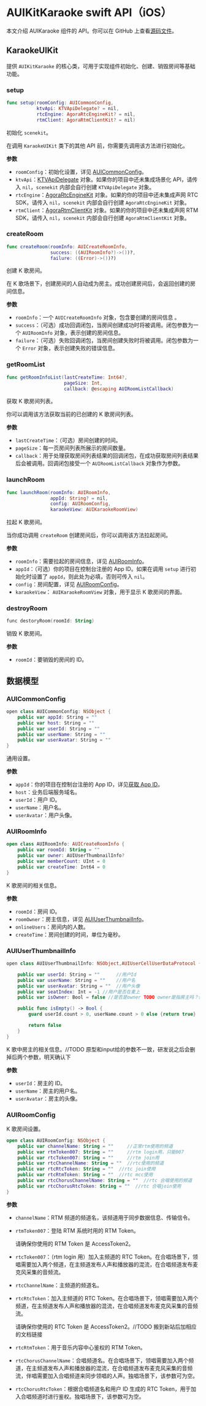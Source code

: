 # AUIKitKaraoke swift API（iOS）

本文介绍 AUIKaraoke 组件的 API。你可以在 GitHub 上查看[源码文件](https://github.com/AgoraIO-Community/AUIKaraoke/tree/main/iOS)。

## KaraokeUIKit

提供 `AUIKitKaraoke` 的核心类，可用于实现组件初始化、创建、销毁房间等基础功能。

### setup

```swift
func setup(roomConfig: AUICommonConfig,
           ktvApi: KTVApiDelegate? = nil,
           rtcEngine: AgoraRtcEngineKit? = nil,
           rtmClient: AgoraRtmClientKit? = nil)
```

初始化 `scenekit`。

在调用 `KaraokeUIKit` 类下的其他 API 前，你需要先调用该方法进行初始化。

**参数**

- `roomConfig`：初始化设置，详见 [AUICommonConfig](#AUICommonConfig)。
- `ktvApi`：[KTVApiDelegate](https://docportal.shengwang.cn/cn/online-ktv/ktv_api_oc?platform=iOS#ktvapidelegate) 对象。如果你的项目中还未集成场景化 API，请传入 `nil`，`scenekit` 内部会自行创建 `KTVApiDelegate` 对象。
- `rtcEngine`：[AgoraRtcEngineKit](https://docportal.shengwang.cn/cn/online-ktv/API%20Reference/ios_ng/API/rtc_interface_class.html#class_irtcengine) 对象。如果的你的项目中还未集成声网 RTC SDK，请传入 `nil`，`scenekit` 内部会自行创建 `AgoraRtcEngineKit` 对象。
- `rtmClient`：[AgoraRtmClientKit](https://doc.shengwang.cn/doc/rtm2/oc/landing-page) 对象。如果的你的项目中还未集成声网 RTM SDK，请传入 `nil`，`scenekit` 内部会自行创建 `AgoraRtmClientKit` 对象。

### createRoom

```swift
func createRoom(roomInfo: AUICreateRoomInfo,
                success: ((AUIRoomInfo?)->())?,
                failure: ((Error)->())?)
```

创建 K 歌房间。

在 K 歌场景下，创建房间的人自动成为房主。成功创建房间后，会返回创建的房间信息。

**参数**

- `roomInfo`：一个 `AUICreateRoomInfo` 对象，包含要创建的房间信息 。
- `success`：（可选）成功回调闭包，当房间创建成功时将被调用。闭包参数为一个 `AUIRoomInfo` 对象，表示创建的房间信息。
- `failure`：（可选）失败回调闭包，当房间创建失败时将被调用。闭包参数为一个 `Error` 对象，表示创建失败的错误信息。

### getRoomList

```swift
func getRoomInfoList(lastCreateTime: Int64?,
                     pageSize: Int,
                     callback: @escaping AUIRoomListCallback)
```

获取 K 歌房间列表。

你可以调用该方法获取当前的已创建的 K 歌房间列表。

**参数**

- `lastCreateTime`：（可选）房间创建的时间。
- `pageSize`：每一页房间列表所展示的房间数量。
- `callback`：用于处理获取房间列表结果的回调闭包，在成功获取房间列表结果后会被调用。回调闭包接受一个 `AUIRoomListCallback` 对象作为参数。

### launchRoom

```swift
func launchRoom(roomInfo: AUIRoomInfo,
                appId: String? = nil,
                config: AUIRoomConfig,
                karaokeView: AUIKaraokeRoomView)
```

拉起 K 歌房间。

当你成功调用 `createRoom` 创建房间后，你可以调用该方法拉起房间。

**参数**

- `roomInfo`：需要拉起的房间信息，详见 [AUIRoomInfo](#AUIRoomInfo)。
- `appId`：（可选）你的项目在控制台注册的 App ID。如果在调用 `setup` 进行初始化时设置了 `appId`，则此处为必填，否则可传入 `nil`。
- `config`：房间配置，详见 [AUIRoomConfig](#AUIRoomConfig)。
- `karaokeView`： `AUIKaraokeRoomView` 对象，用于显示 K 歌房间的界面。

### destroyRoom

```kotlin
func destoryRoom(roomId: String)
```

销毁 K 歌房间。

**参数**

- `roomId`：要销毁的房间的 ID。

## 数据模型

### <h3 className="anchor" id="AUICommonConfig"> AUICommonConfig</h3>

```swift
open class AUICommonConfig: NSObject {
    public var appId: String = ""
    public var host: String = ""
    public var userId: String = ""
    public var userName: String = ""
    public var userAvatar: String = ""
}
```

通用设置。

**参数**

- `appId`：你的项目在控制台注册的 App ID，详见[获取 App ID](https://docportal.shengwang.cn/cn/Agora%20Platform/get_appid_token?platform=All%20Platforms#获取-app-id)。
- `host`：业务后端服务域名。
- `userId`：用户 ID。
- `userName`：用户名。
- `userAvatar`：用户头像。

### <h3 className="anchor" id="AUIRoomInfo">AUIRoomInfo</h3>

```kotlin
open class AUIRoomInfo: AUICreateRoomInfo {
    public var roomId: String = ""
    public var owner: AUIUserThumbnailInfo?
    public var memberCount: UInt = 0
    public var createTime: Int64 = 0
}
```

K 歌房间的相关信息。

**参数**

- `roomId`：房间 ID。
- `roomOwner`：房主信息，详见 [AUIUserThumbnailInfo](#AUIUserThumbnailInfo)。
- `onlineUsers`：房间内的人数。
- `createTime`：房间创建的时间，单位为毫秒。

### <h3 className="anchor" id="AUIUserThumbnailInfo">AUIUserThumbnailInfo</h3>

```swift
open class AUIUserThumbnailInfo: NSObject,AUIUserCellUserDataProtocol {

    public var userId: String = ""      //用户Id
    public var userName: String = ""    //用户名
    public var userAvatar: String = ""  //用户头像
    public var seatIndex: Int = -1 //用户是否在麦上
    public var isOwner: Bool = false //是否是owner TODO owner是指房主吗？但是这个本来就是房主相关信息了 后面两个删掉

    public func isEmpty() -> Bool {
        guard userId.count > 0, userName.count > 0 else {return true}

        return false
    }
}
```

K 歌中房主的相关信息。//TODO 原型和input给的参数不一致，研发说之后会删掉后两个参数，明天确认下

**参数**

- `userId`：房主的 ID。
- `userName`：房主的用户名。
- `userAvatar`：房主的头像。

### <h3 className="anchor" id="AUIRoomConfig">AUIRoomConfig</h3>

K 歌房间设置。

```kotlin
open class AUIRoomConfig: NSObject {
    public var channelName: String = ""     //正常rtm使用的频道
    public var rtmToken007: String = ""     //rtm login用，只能007
    public var rtcToken007: String = ""     //rtm join用
    public var rtcChannelName: String = ""  //rtc使用的频道
    public var rtcRtcToken: String = ""  //rtc join使用
    public var rtcRtmToken: String = ""  //rtc mcc使用
    public var rtcChorusChannelName: String = ""  //rtc 合唱使用的频道
    public var rtcChorusRtcToken: String = ""  //rtc 合唱join使用
}
```

**参数**

- `channelName`：RTM 频道的频道名，该频道用于同步数据信息、传输信令。

- `rtmToken007`：登陆 RTM 系统时用的 RTM Token。

  <Admonition type="caution" title="注意">

  请确保你使用的 RTM Token 是 AccessToken2。

- `rtcToken007`：（rtm login 用）加入主频道的 RTC Token。在合唱场景下，领唱需要加入两个频道，在主频道发布人声和播放器的混流，在合唱频道发布麦克风采集的音频流。

- `rtcChannelName`：主频道的频道名。

- `rtcRtcToken`：加入主频道的 RTC Token。在合唱场景下，领唱需要加入两个频道，在主频道发布人声和播放器的混流，在合唱频道发布麦克风采集的音频流。

  <Admonition type="caution" title="注意">

  请确保你使用的 RTC Token 是 AccessToken2。//TODO 搬到新站后加相应的文档链接

  </Admonition>

- `rtcRtmToken`：用于音乐内容中心鉴权的 RTM Token。

- `rtcChorusChannelName`：合唱频道名。在合唱场景下，领唱需要加入两个频道，在主频道发布人声和播放器的混流，在合唱频道发布麦克风采集的音频流，伴唱需要加入合唱频道来同步领唱的人声。独唱场景下，该参数可为空。

- `rtcChorusRtcToken`：根据合唱频道名和用户 ID 生成的 RTC Token，用于加入合唱频道时进行鉴权。独唱场景下，该参数可为空。







